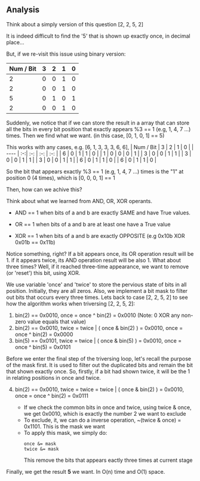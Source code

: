 ## Analysis

Think about a simply version of this question [2, 2, 5, 2]

It is indeed difficult to find the '5' that is shown up exactly once, in decimal place...

But, if we re-visit this issue using binary version:

| Num / Bit | 3 | 2 | 1 | 0 |
| ---- | :-:| :-: | :-: | :-: |
| 2 | 0 | 0 | 1 | 0 | 
| 2 | 0 | 0 | 1 | 0 | 
| 5 | 0 | 1 | 0 | 1 |  
| 2 | 0 | 0 | 1 | 0 | 

Suddenly, we notice that if we can store the result in a array that can store all the bits in every bit position that exactly appears %3 == 1 (e.g, 1, 4, 7 ...) times. Then we find what we want. (in this case, [0, 1, 0, 1] == 5)

This works with any cases, e.g. [6, 1, 3, 3, 3, 6, 6],
| Num / Bit | 3 | 2 | 1 | 0 |
| ---- | :-:| :-: | :-: | :-: |
| 6 | 0 | 1 | 1 | 0 | 
| 1 | 0 | 0 | 0 | 1 | 
| 3 | 0 | 0 | 1 | 1 | 
| 3 | 0 | 0 | 1 | 1 | 
| 3 | 0 | 0 | 1 | 1 | 
| 6 | 0 | 1 | 1 | 0 | 
| 6 | 0 | 1 | 1 | 0 | 

So the bit that appears exactly  %3 == 1 (e.g, 1, 4, 7 ...) times is the "1" at position 0 (4 times), which is [0, 0, 0, 1] == 1

Then, how can we achive this?

Think about what we learned from AND, OR, XOR operants.

- AND == 1 when bits of a and b are exactly SAME and have True values.

- OR == 1 when bits of a and b are at least one have a True value

- XOR == 1 when bits of a and b are exactly OPPOSITE (e.g 0x10b XOR 0x01b == 0x11b)

Notice something, right? If a bit appears once, its OR operation result will be 1. if it appears twice, its AND operation result will be also 1. What about three times? Well, if it reached three-time appearance, we want to remove (or 'reset') this bit, using XOR.

We use variable 'once' and 'twice' to store the pervious state of bits in all position. Initially, they are all zeros. Also, we implement a bit mask to filter out bits that occurs every three times. Lets back to case [2, 2, 5, 2] to see how the algorithm works when triversing [2, 2, 5, 2]:
1. bin(2) == 0x0010, once = once ^ bin(2) = 0x0010 (Note: 0 XOR any non-zero value equals that value)
2. bin(2) == 0x0010, twice = twice | ( once & bin(2) ) = 0x0010, once = once ^ bin(2) = 0x0000
3. bin(5) == 0x0101, twice = twice | ( once & bin(5) ) = 0x0010, once = once ^ bin(5) = 0x0101

Before we enter the final step of the triversing loop, let's recall the purpose of the mask first. It is used to filter out the duplicated bits and remain the bit that shown exactly once. So, firstly, if a bit had shown twice, it will be the 1 in relating positions in once and twice.

4. bin(2) == 0x0010, twice = twice = twice | ( once & bin(2) ) = 0x0010, once = once ^ bin(2) = 0x0111
   
   - If we check the common bits in once and twice, using twice & once, we get 0x0010, which is exactly the number 2 we want to exclude
   - To exclude, it, we can do a inverse operation, ~(twice & once) = 0x1101. This is the mask we want
   - To apply this mask, we simply do:
        ```
        once &= mask
        twice &= mask
        ```
        This remove the bits that appears eactly three times at current stage

Finally, we get the result __5__ we want. In O(n) time and O(1) space.
